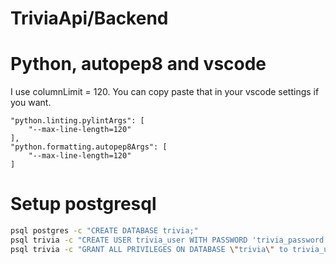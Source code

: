# TriviaApi/Backend

# Python, autopep8 and vscode
I use columnLimit = 120. You can copy paste that in your vscode settings if you want.
```
"python.linting.pylintArgs": [
    "--max-line-length=120"
],
"python.formatting.autopep8Args": [
    "--max-line-length=120"
]
```

# Setup postgresql
```bash
psql postgres -c "CREATE DATABASE trivia;"
psql trivia -c "CREATE USER trivia_user WITH PASSWORD 'trivia_password'";
psql trivia -c "GRANT ALL PRIVILEGES ON DATABASE \"trivia\" to trivia_user";
```